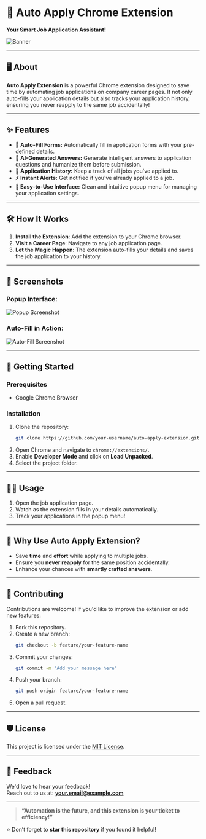 # 🌟 Auto Apply Chrome Extension  
**Your Smart Job Application Assistant!**  

![Banner](https://via.placeholder.com/1200x400?text=Auto+Apply+Extension+Banner)  

---

## 🖥️ About  
**Auto Apply Extension** is a powerful Chrome extension designed to save time by automating job applications on company career pages. It not only auto-fills your application details but also tracks your application history, ensuring you never reapply to the same job accidentally!  

---

## ✨ Features  
- **🔄 Auto-Fill Forms:** Automatically fill in application forms with your pre-defined details.  
- **📄 AI-Generated Answers:** Generate intelligent answers to application questions and humanize them before submission.  
- **📜 Application History:** Keep a track of all jobs you've applied to.  
- **⚡ Instant Alerts:** Get notified if you've already applied to a job.  
- **🎨 Easy-to-Use Interface:** Clean and intuitive popup menu for managing your application settings.  

---

## 🛠️ How It Works  
1. **Install the Extension**: Add the extension to your Chrome browser.  
2. **Visit a Career Page**: Navigate to any job application page.  
3. **Let the Magic Happen**: The extension auto-fills your details and saves the job application to your history.  

---

## 📸 Screenshots  
### **Popup Interface:**  
![Popup Screenshot](https://via.placeholder.com/800x400?text=Popup+Interface+Screenshot)  

### **Auto-Fill in Action:**  
![Auto-Fill Screenshot](https://via.placeholder.com/800x400?text=Auto-Fill+Action+Screenshot)  

---

## 🚀 Getting Started  
### Prerequisites  
- Google Chrome Browser  

### Installation  
1. Clone the repository:  
   ```bash  
   git clone https://github.com/your-username/auto-apply-extension.git  
   ```  
2. Open Chrome and navigate to `chrome://extensions/`.  
3. Enable **Developer Mode** and click on **Load Unpacked**.  
4. Select the project folder.  

---

## 🧑‍💻 Usage  
1. Open the job application page.  
2. Watch as the extension fills in your details automatically.  
3. Track your applications in the popup menu!  

---

## 🌈 Why Use Auto Apply Extension?  
- Save **time** and **effort** while applying to multiple jobs.  
- Ensure you **never reapply** for the same position accidentally.  
- Enhance your chances with **smartly crafted answers**.  

---

## 🤝 Contributing  
Contributions are welcome! If you'd like to improve the extension or add new features:  
1. Fork this repository.  
2. Create a new branch:  
   ```bash  
   git checkout -b feature/your-feature-name  
   ```  
3. Commit your changes:  
   ```bash  
   git commit -m "Add your message here"  
   ```  
4. Push your branch:  
   ```bash  
   git push origin feature/your-feature-name  
   ```  
5. Open a pull request.  

---

## 🛡️ License  
This project is licensed under the [MIT License](LICENSE).  

---

## 💌 Feedback  
We'd love to hear your feedback!  
Reach out to us at: **your.email@example.com**  

---

> **“Automation is the future, and this extension is your ticket to efficiency!”**  

⭐ Don’t forget to **star this repository** if you found it helpful!  
```

